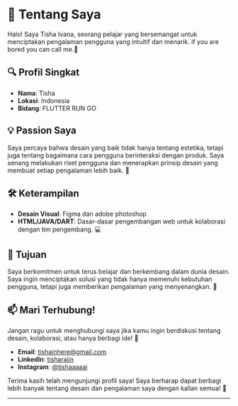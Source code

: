 # 👋 Tentang Saya

Halo! Saya Tisha Ivana, seorang pelajar yang bersemangat untuk menciptakan pengalaman pengguna yang intuitif dan menarik.
if you are bored you can call me.🎨

## 🔍 Profil Singkat

- **Nama**: Tisha
- **Lokasi**: Indonesia
- **Bidang**: FLUTTER RUN GO

## 💡 Passion Saya

Saya percaya bahwa desain yang baik tidak hanya tentang estetika, tetapi juga tentang bagaimana cara pengguna berinteraksi dengan produk. Saya senang melakukan riset pengguna dan menerapkan prinsip desain yang membuat setiap pengalaman lebih baik. 🌟

## 🛠 Keterampilan

- **Desain Visual**: Figma dan adobe photoshop
- **HTML/JAVA/DART**: Dasar-dasar pengembangan web untuk kolaborasi dengan tim pengembang. 💻

## 🎯 Tujuan

Saya berkomitmen untuk terus belajar dan berkembang dalam dunia desain. Saya ingin menciptakan solusi yang tidak hanya memenuhi kebutuhan pengguna, tetapi juga memberikan pengalaman yang menyenangkan. 🚀

## 📫 Mari Terhubung!

Jangan ragu untuk menghubungi saya jika kamu ingin berdiskusi tentang desain, kolaborasi, atau hanya berbagi ide! 📧

- **Email**: tishainhere@gmail.com
- **LinkedIn**: [tisharajin](https://www.linkedin.com/in/yourprofile)
- **Instagram**: [@tishaaaaai](https://instagram.com/tishaaaaai)

Terima kasih telah mengunjungi profil saya! Saya berharap dapat berbagi lebih banyak tentang desain dan pengalaman saya dengan kalian semua! 🎉

--- 

